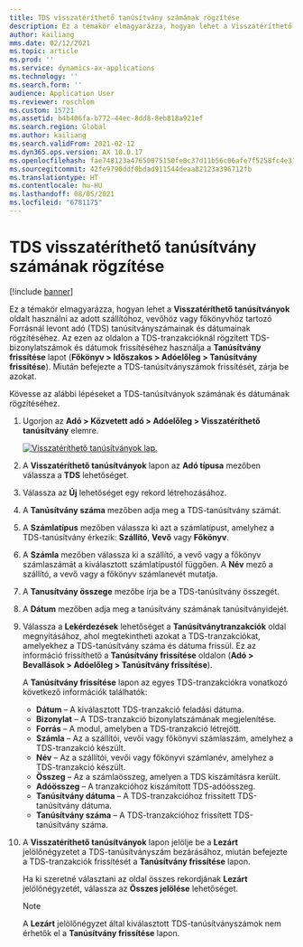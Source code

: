 ```yaml
---
title: TDS visszatéríthető tanúsítvány számának rögzítése
description: Ez a témakör elmagyarázza, hogyan lehet a Visszatéríthető tanúsítványok oldalt használni az adott szállítóhoz, vevőhöz vagy főkönyvhöz tartozó Forrásnál levont adó (TDS) tanúsítványszámainak és dátumainak rögzítéséhez.
author: kailiang
mms.date: 02/12/2021
ms.topic: article
ms.prod: ''
ms.service: dynamics-ax-applications
ms.technology: ''
ms.search.form: ''
audience: Application User
ms.reviewer: roschlom
ms.custom: 15721
ms.assetid: b4b406fa-b772-44ec-8dd8-8eb818a921ef
ms.search.region: Global
ms.author: kailiang
ms.search.validFrom: 2021-02-12
ms.dyn365.ops.version: AX 10.0.17
ms.openlocfilehash: fae748123a47650075150fe0c37d11b56c06afe7f5258fc4e31d4ede0a478051
ms.sourcegitcommit: 42fe9790ddf0bdad911544deaa82123a396712fb
ms.translationtype: HT
ms.contentlocale: hu-HU
ms.lasthandoff: 08/05/2021
ms.locfileid: "6781175"
---
```

# <a name="record-tds-recoverable-certificate-numbers"></a>TDS visszatéríthető tanúsítvány számának rögzítése

[!include [banner](../includes/banner.md)]

Ez a témakör elmagyarázza, hogyan lehet a **Visszatéríthető tanúsítványok** oldalt használni az adott szállítóhoz, vevőhöz vagy főkönyvhöz tartozó Forrásnál levont adó (TDS) tanúsítványszámainak és dátumainak rögzítéséhez. Az ezen az oldalon a TDS-tranzakcióknál rögzített TDS-bizonylatszámok és dátumok frissítéséhez használja a **Tanúsítvány frissítése** lapot (**Főkönyv \> Időszakos \> Adóelőleg \> Tanúsítvány frissítése**). Miután befejezte a TDS-tanúsítványszámok frissítését, zárja be azokat.

Kövesse az alábbi lépéseket a TDS-tanúsítványok számának és dátumának rögzítéséhez.

1. Ugorjon az **Adó \> Közvetett adó \> Adóelőleg \> Visszatéríthető tanúsítvány** elemre.

    [![Visszatéríthető tanúsítványok lap.](./media/apac-ind-TDS-49.png)](./media/apac-ind-TDS-49.png) 

2. A **Visszatéríthető tanúsítványok** lapon az **Adó típusa** mezőben válassza a **TDS** lehetőséget.
3. Válassza az **Új** lehetőséget egy rekord létrehozásához.
4. A **Tanúsítvány száma** mezőben adja meg a TDS-tanúsítvány számát.
5. A **Számlatípus** mezőben válassza ki azt a számlatípust, amelyhez a TDS-tanúsítvány érkezik: **Szállító**, **Vevő** vagy **Főkönyv**.
6. A **Számla** mezőben válassza ki a szállító, a vevő vagy a főkönyv számlaszámát a kiválasztott számlatípustól függően. A **Név** mező a szállító, a vevő vagy a főkönyv számlanevét mutatja.
7. A **Tanusítvány összege** mezőbe írja be a TDS-tanúsítvány összegét.
8. A **Dátum** mezőben adja meg a tanúsítvány számának tanúsítványidejét.
9. Válassza a **Lekérdezések** lehetőséget a **Tanúsítványtranzakciók** oldal megnyitásához, ahol megtekintheti azokat a TDS-tranzakciókat, amelyekhez a TDS-tanúsítvány száma és dátuma frissül. Ez az információ frissíthető a **Tanúsítvány frissítése** oldalon (**Adó \> Bevallások \> Adóelőleg \> Tanúsítvány frissítése**).

    A **Tanúsítvány frissítése** lapon az egyes TDS-tranzakciókra vonatkozó következő információk találhatók:

    - **Dátum** – A kiválasztott TDS-tranzakció feladási dátuma.
    - **Bizonylat** – A TDS-tranzakció bizonylatszámának megjelenítése.
    - **Forrás** – A modul, amelyben a TDS-tranzakció létrejött.
    - **Számla** – Az a szállítói, vevői vagy főkönyvi számlaszám, amelyhez a TDS-tranzakció készült.
    - **Név** – Az a szállítói, vevői vagy főkönyvi számlanév, amelyhez a TDS-tranzakció készült.
    - **Összeg** – Az a számlaösszeg, amelyen a TDS kiszámításra került.
    - **Adóösszeg** – A tranzakcióhoz kiszámított TDS-adóösszeg.
    - **Tanúsítvány dátuma** – A TDS-tranzakcióhoz frissített TDS-tanúsítvány dátuma.
    - **Tanúsítvány száma** – A TDS-tranzakcióhoz frissített TDS-tanúsítvány száma.

10. A **Visszatéríthető tanúsítványok** lapon jelölje be a **Lezárt** jelölőnégyzetet a TDS-tanúsítványszám bezárásához, miután befejezte a TDS-tranzakciók frissítését a **Tanúsítvány frissítése** lapon.

    Ha ki szeretné választani az oldal összes rekordjának **Lezárt** jelölőnégyzetét, válassza az **Összes jelölése** lehetőséget.

    > [!NOTE]
    > A **Lezárt** jelölőnégyzet által kiválasztott TDS-tanúsítványszámok nem érhetők el a **Tanúsítvány frissítése** lapon.
